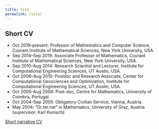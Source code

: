 ```yaml
---
title: Vita
permalink: /vita/
---
```

## Short CV
- Oct 2019–present: Professor of Mathematics and Computer Science, Courant Institute of Mathematical Sciences, New York University, USA.
- Sep 2014–Sep 2019: Associate Professor of Mathematics, Courant Institute of Mathematical Sciences, New York University, USA.
- Sep 2010–Aug 2014: Research Scientist and Lecturer, Institute for Computational Engineering Sciences, UT Austin, USA.
- Oct 2006–Aug 2010: Postdoc and Research Associate, Center for Computational Geosciences and Optimization, Institute for Computational Engineering Sciences, UT Austin, USA.
- Oct 2005–Aug 2006: Post-doc, Centre for Mathematics, University of Coimbra, Portugal.
- Oct 2004–Sep 2005: Obligatory Civilian Service, Vienna, Austria.
- May 2004: “Dr.rer.nat” in Mathematics, University of Graz, Austria (supervisor: Karl Kunisch).

[Short narrative CV](#)  <!-- Add or replace with a real link/file -->
